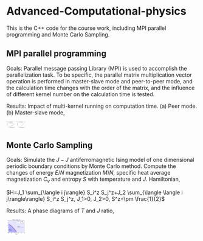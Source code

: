 # Advanced-Computational-physics

This is the C++ code for the course work, including MPI parallel programming and Monte Carlo Sampling. 



## MPI parallel programming

Goals: Parallel message passing Library (MPI) is used to accomplish the parallelization task. To be specific, the parallel matrix multiplication vector operation is performed in master-slave mode and peer-to-peer mode, and the calculation time changes with the order of the matrix, and the influence of different kernel number on the calculation time is tested.

Results: Impact of multi-kernel running on computation time. (a) Peer mode. (b) Master-slave mode,

<img src="./MPI-Parallel-programming/task2.png" alt="task2" width="500px" style="zoom:10%;" />



## Monte Carlo Sampling

Goals: Simulate the $J-J$ antiferromagnetic Ising model of one dimensional periodic boundary conditions by Monte Carlo method. Compute the changes of energy $E/N$ magnetization $M/N$, specific heat average magnetization $C_v$ and entropy $S$ with temperature and $J$. Hamiltonian,

$H=J_1 \sum_{\langle i j\rangle} S_i^z S_j^z+J_2 \sum_{\langle \langle i j\rangle\rangle} S_i^z S_j^z, J_1>0, J_2>0, S^z=\pm \frac{1}{2}$


Results: A phase diagrams of $T$ and $J$ ratio,

<img src=".\Monte-Carlo-Sampling\PhaseD.png" alt="PhaseD"  width="500px" style="zoom:10%;" />
